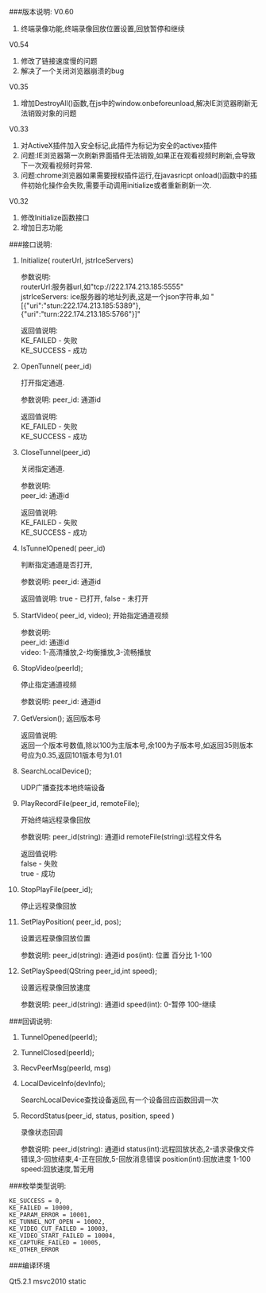 ###版本说明:
V0.60
1. 终端录像功能,终端录像回放位置设置,回放暂停和继续

V0.54
1. 修改了链接速度慢的问题
2. 解决了一个关闭浏览器崩溃的bug

V0.35 
1. 增加DestroyAll()函数,在js中的window.onbeforeunload,解决IE浏览器刷新无法销毁对象的问题

V0.33
1. 对ActiveX插件加入安全标记,此插件为标记为安全的activex插件
2. 问题:IE浏览器第一次刷新界面插件无法销毁,如果正在观看视频时刷新,会导致下一次观看视频时异常.
3. 问题:chrome浏览器如果需要授权插件运行,在javasricpt onload()函数中的插件初始化操作会失败,需要手动调用initialize或者重新刷新一次.

V0.32 
1. 修改Initialize函数接口
2. 增加日志功能

###接口说明:

1. Initialize( routerUrl, jstrIceServers)

	参数说明:	
	routerUrl:服务器url,如"tcp://222.174.213.185:5555"	
	jstrIceServers: ice服务器的地址列表,这是一个json字符串,如 "[{"uri":"stun:222.174.213.185:5389"},{"uri":"turn:222.174.213.185:5766"}]"
	
    返回值说明:	
	KE_FAILED - 失败	
	KE_SUCCESS - 成功

2. OpenTunnel( peer_id)

	打开指定通道.
    
	参数说明:
	peer_id: 通道id
    
	返回值说明:	
	KE_FAILED - 失败	
	KE_SUCCESS - 成功

3. CloseTunnel(peer_id)
	
    关闭指定通道.
	
    参数说明:	
	peer_id: 通道id

	返回值说明:	
	KE_FAILED - 失败	
	KE_SUCCESS - 成功

4. IsTunnelOpened( peer_id)
	
    判断指定通道是否打开,
	
    参数说明:
	peer_id: 通道id

	返回值说明:
	true - 已打开, false -  未打开

5. StartVideo( peer_id, video);
	开始指定通道视频
	
    参数说明:	
	peer_id: 通道id	
	video: 1-高清播放,2-均衡播放,3-流畅播放
    
6. StopVideo(peerId);

	停止指定通道视频
	
    参数说明: 
    peer_id: 通道id

7. GetVersion();
	返回版本号
	
	返回值说明:	
	返回一个版本号数值,除以100为主版本号,余100为子版本号,如返回35则版本号应为0.35,返回101版本号为1.01

8. SearchLocalDevice();
	
	UDP广播查找本地终端设备
	
9. PlayRecordFile(peer_id, remoteFile);

	开始终端远程录像回放	
	
	参数说明: 
    peer_id(string): 通道id
	remoteFile(string):远程文件名
	
	返回值说明:	
	false - 失败	
	true - 成功

10. StopPlayFile(peer_id);

	停止远程录像回放

11. SetPlayPosition( peer_id, pos);

	设置远程录像回放位置
	
	参数说明: 
    peer_id(string): 通道id
	pos(int): 位置 百分比 1-100

12. SetPlaySpeed(QString peer_id,int speed);
	
	设置远程录像回放速度
	
	参数说明: 
    peer_id(string): 通道id
	speed(int): 0-暂停 100-继续

###回调说明:

1. TunnelOpened(peerId);

2. TunnelClosed(peerId);

3. RecvPeerMsg(peerId, msg)

4. LocalDeviceInfo(devInfo);

	SearchLocalDevice查找设备返回,有一个设备回应函数回调一次
	
5. RecordStatus(peer_id, status, position,  speed )
	
	录像状态回调
	
	参数说明: 
    peer_id(string): 通道id
	status(int):远程回放状态,2-请求录像文件错误,3-回放结束,4-正在回放,5-回放消息错误
	position(int):回放进度 1-100
	speed:回放速度,暂无用

	
###枚举类型说明:

    KE_SUCCESS = 0,
    KE_FAILED = 10000,
    KE_PARAM_ERROR = 10001,
    KE_TUNNEL_NOT_OPEN = 10002,
    KE_VIDEO_CUT_FAILED = 10003,
    KE_VIDEO_START_FAILED = 10004,
    KE_CAPTURE_FAILED = 10005,
    KE_OTHER_ERROR

	
###编译环境
	
Qt5.2.1 msvc2010 static